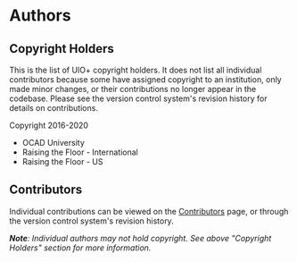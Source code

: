 # Authors

## Copyright Holders

This is the list of UIO+ copyright holders. It does not list all individual contributors because some have assigned
copyright to an institution, only made minor changes, or their contributions no longer appear in the codebase.
Please see the version control system's revision history for details on contributions.

Copyright 2016-2020

* OCAD University
* Raising the Floor - International
* Raising the Floor - US

## Contributors

Individual contributions can be viewed on the
[Contributors](https://github.com/fluid-project/uio-plus/graphs/contributors) page, or through the version control
system's revision history.

_**Note**: Individual authors may not hold copyright. See above "Copyright Holders" section for more information._
